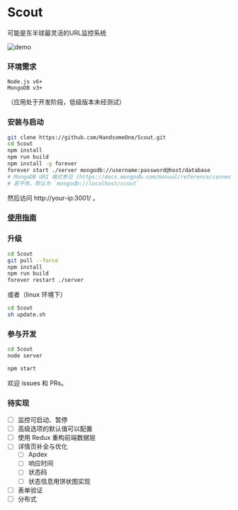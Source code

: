 # Scout
可能是东半球最灵活的URL监控系统

![demo](https://i.imgur.com/xblcsIS.png)

### 环境需求
```
Node.js v6+
MongoDB v3+
```
（应用处于开发阶段，低级版本未经测试）

### 安装与启动
```sh
git clone https://github.com/HandsomeOne/Scout.git
cd Scout
npm install
npm run build
npm install -g forever
forever start ./server mongodb://username:password@host/database
# MongoDB URI 格式参见 (https://docs.mongodb.com/manual/reference/connection-string/)
# 若不传，默认为 `mongodb://localhost/scout`
```
然后访问 http://your-ip:3001/ 。

### [使用指南](https://github.com/HandsomeOne/Scout/wiki)

### 升级
```sh
cd Scout
git pull --force
npm install
npm run build
forever restart ./server
```
或者（linux 环境下）
```sh
cd Scout
sh update.sh
```

### 参与开发
```sh
cd Scout
node server
```
```sh
npm start
```
欢迎 issues 和 PRs。

### 待实现
- [ ] 监控可启动、暂停
- [ ] 高级选项的默认值可以配置
- [ ] 使用 Redux 重构前端数据层
- [ ] 详情页补全与优化
    - [ ] Apdex
    - [ ] 响应时间
    - [ ] 状态码
    - [ ] 状态信息用饼状图实现
- [ ] 表单验证
- [ ] 分布式
